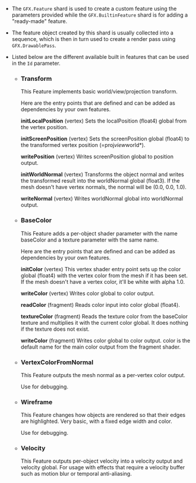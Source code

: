 - The `GFX.Feature` shard is used to create a custom feature using the parameters provided while the `GFX.BuiltinFeature` shard is for adding a "ready-made" feature.

- The feature object created by this shard is usually collected into a sequence, which is then in turn used to create a render pass using `GFX.DrawablePass`.

- Listed below are the different available built in features that can be used in the `Id` parameter.

  - ### Transform
    This Feature implements basic world/view/projection transform.

    Here are the entry points that are defined and can be added as dependencies by your own features.

    **initLocalPosition** (vertex)
    Sets the localPosition (float4) global from the vertex position.

    **initScreenPosition** (vertex)
    Sets the screenPosition global (float4) to the transformed vertex position (=proj*view*world*<vertex>).

    **writePosition** (vertex)
    Writes screenPosition global to position output.

    **initWorldNormal** (vertex)
    Transforms the object normal and writes the transformed result into the worldNormal global (float3). If the mesh doesn't have vertex normals, the normal will be (0.0, 0.0, 1.0).

    **writeNormal** (vertex)
    Writes worldNormal global into worldNormal output.

  - ### BaseColor
    This Feature adds a per-object shader parameter with the name baseColor and a texture parameter with the same name.

    Here are the entry points that are defined and can be added as dependencies by your own features.

    **initColor** (vertex)
    This vertex shader entry point sets up the color global (float4) with the vertex color from the mesh if it has been set. If the mesh doesn't have a vertex color, it'll be white with alpha 1.0.

    **writeColor** (vertex)
    Writes color global to color output.

    **readColor** (fragment)
    Reads color input into color global (float4).

    **textureColor** (fragment)
    Reads the texture color from the baseColor texture and multiplies it with the current color global. It does nothing if the texture does not exist.

    **writeColor** (fragment)
    Writes color global to color output. color is the default name for the main color output from the fragment shader.

  - ### VertexColorFromNormal
    This Feature outputs the mesh normal as a per-vertex color output.

    Use for debugging.

  - ### Wireframe
    This Feature changes how objects are rendered so that their edges are highlighted. Very basic, with a fixed edge width and color.

    Use for debugging.

  - ### Velocity
    This Feature outputs per-object velocity into a velocity output and velocity global. For usage with effects that require a velocity buffer such as motion blur or temporal anti-aliasing.